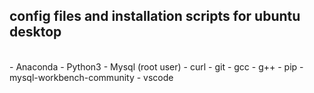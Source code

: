 ## config files and installation scripts for ubuntu desktop
<br>
- Anaconda
- Python3
- Mysql (root user)
- curl
- git
- gcc
- g++
- pip
- mysql-workbench-community
- vscode
